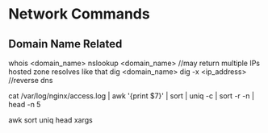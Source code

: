 # Network Commands

## Domain Name Related
whois <domain_name>
nslookup <domain_name>  //may return multiple IPs hosted zone resolves like that
dig <domain_name>
dig -x <ip_address> //reverse dns




cat /var/log/nginx/access.log | awk '{print $7}' | sort | uniq -c | sort -r -n | head -n 5

awk
sort
uniq
head
xargs
